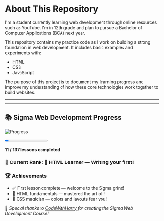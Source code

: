 # About This Repository

I'm a student currently learning web development through online resources such as YouTube. I'm in 12th grade and plan to pursue a Bachelor of Computer Applications (BCA) next year.  

This repository contains my practice code as I work on building a strong foundation in web development. It includes basic examples and experiments with:  

- HTML  
- CSS  
- JavaScript  

The purpose of this project is to document my learning progress and improve my understanding of how these core technologies work together to build websites.

---

---

## 📚 Sigma Web Development Progress

![Progress](https://img.shields.io/badge/Progress-8.0%25-brightgreen?style=for-the-badge)

<progress value="11" max="137"></progress>

**11 / 137 lessons completed**

### 🏅 Current Rank: 🐣 HTML Learner — Writing your first!<p>


### 🏆 Achievements
- ✅ First lesson complete — welcome to the Sigma grind!
- 📘 HTML fundamentals — mastered the art of <tags>!
- 🎨 CSS magician — colors and layouts fear you!


💖 *Special thanks to [CodeWithHarry](https://www.youtube.com/@CodeWithHarry) for creating the Sigma Web Development Course!*
